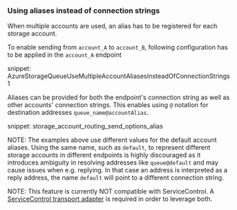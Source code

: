 ### Using aliases instead of connection strings

When multiple accounts are used, an alias has to be registered for each storage account.

To enable sending from `account_A` to `account_B`, following configuration has to be applied in the `account_A` endpoint

snippet: AzureStorageQueueUseMultipleAccountAliasesInsteadOfConnectionStrings1

Aliases can be provided for both the endpoint's connection string as well as other accounts' connection strings. This enables using `@` notation for destination addresses `queue_name@accountAlias`.

snippet: storage_account_routing_send_options_alias

NOTE: The examples above use different values for the default account aliases. Using the same name, such as `default`, to represent different storage accounts in different endpoints is highly discouraged as it introduces ambiguity in resolving addresses like `queue@default` and may cause issues when e.g. replying. In that case an address is interpreted as a reply address, the name `default` will point to a different connection string.

NOTE: This feature is currently NOT compatible with ServiceControl. A [ServiceControl transport adapter](/servicecontrol/transport-adapter/) is required in order to leverage both.
